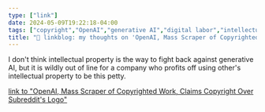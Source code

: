 ```yaml
---
type: ["link"]
date: 2024-05-09T19:22:18-04:00
tags: ["copyright","OpenAI","generative AI","digital labor","intellectual property"]
title: "🔗 linkblog: my thoughts on 'OpenAI, Mass Scraper of Copyrighted Work, Claims Copyright Over Subreddit's Logo'"
---
```

I don't think intellectual property is the way to fight back against generative AI, but it is wildly out of line for a company who profits off using other's intellectual property to be this petty.

[link to "OpenAI, Mass Scraper of Copyrighted Work, Claims Copyright Over Subreddit's Logo"](https://www.404media.co/openai-files-copyright-claim-against-chatgpt-subreddit/)
